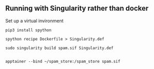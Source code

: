 ## Running with Singularity rather than docker

Set up a virtual invironment

    pip3 install spython

    spython recipe Dockerfile > Singularity.def

    sudo singularity build spam.sif Singularity.def

    
    apptainer --bind ~/spam_store:/spam_store spam.sif

